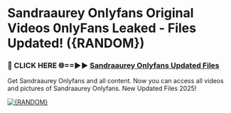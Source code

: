 # Sandraaurey Onlyfans Original Videos 0nlyFans Leaked - Files Updated! ({RANDOM})

<h3>🔴 CLICK HERE 🌐==►► <a href="https://betterlinks.top/A2PfLJ" rel="nofollow">Sandraaurey Onlyfans Updated Files</a></h3>

Get Sandraaurey Onlyfans and all content. Now you can access all videos and pictures of Sandraaurey Onlyfans. New Updated Files 2025!

[![{RANDOM}](https://i.imgur.com/ppqm5kG.gif)](https://betterlinks.top/A2PfLJ)